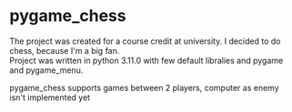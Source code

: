 # pygame_chess

The project was created for a course credit at university. I decided to do chess, because I'm a big fan. </br>
Project was written in python 3.11.0 with few default libralies and pygame and pygame_menu. </br>

pygame_chess supports games between 2 players, computer as enemy isn't implemented yet </br>



